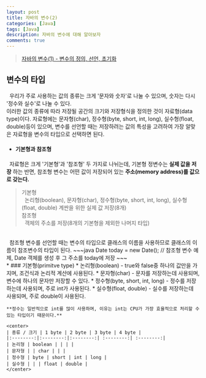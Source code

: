 ```yaml
---
layout: post
title: 자바의 변수(2)
categories: [Java]
tags: [Java]
description: 자바의 변수에 대해 알아보자
comments: true
---
```


> [자바의 변수(1) - 변수의 정의, 선언, 초기화](https://keencho.github.io/java/2019/03/13/Java-%EB%B3%80%EC%88%981.html)  

## 변수의 타입  
&nbsp;&nbsp;우리가 주로 사용하는 값의 종류는 크게 '문자와 숫자'로 나눌 수 있으며, 숫자는 다시 '정수와 실수'로 나눌 수 있다.  
이러한 값의 종류에 따라 저장될 공간의 크기와 저장형식을 정의한 것이 자료형(data type)이다. 자료형에는 문자형(char), 정수형(byte, short, int, long), 실수형(float, double)등이 있으며, 변수를 선언할 때는 저장하려는 값의 특성을 고려하여 가장 알맞은 자료형을 변수의 타입으로 선택하면 된다.  
  * #### 기본형과 참조형  
  &nbsp;&nbsp;자료형은 크게 '기본형'과 '참조형' 두 가지로 나뉘는데, 기본형 정변수는 **실제 값을 저장** 하는 반면, 참조형 변수는 어떤 값이 저장되어 있는 **주소(memory address)를 값으로 갖는다.**  
  > 기본형  
  > &nbsp;&nbsp;논리형(boolean), 문자형(char), 정수형(byte, short, int, long), 실수형(float, double) 계싼을 위한 실제 값 저장(8개)  
  > 참조형  
  > &nbsp;&nbsp;객체의 주소를 저장(8개의 기본형을 제외한 나머지 타입)
  
  <br>
  &nbsp;&nbsp;참조형 변수를 선언할 때는 변수의 타입으로 클래스의 이름을 사용하므로 클래스의 이름이 참조변수의 타입이 된다.  
  ~~~java
  Date today = new Date(); // 참조형 변수 예제, Date 객체를 생성 후 그 주소를 today에 저장
  ~~~  
  <br>
  * ### 기본형(primitve type)  
    * 논리형(boolean) - true와 false중 하나의 값만을 가지며, 조건식과 논리적 계산에 사용된다.  
    * 문자형(char) - 문자를 저장하는데 사용되며, 변수에 하나의 문자만 저장할 수 있다.  
    * 정수형(byte, short, int, long) - 정수를 저장하는데 사용되며, 주로 int가 사용된다.
    * 실수형(float, double) - 실수를 저장하는데 사용되며, 주로 double이 사용된다.
	
	**정수는 일반적으로 int를 많이 사용하며, 이유는 int는 CPU가 가장 효율적으로 처리할 수 있는 타입이기 때문이다.**
	
	<center>
	| 종류 / 크기 | 1 byte | 2 byte | 3 byte | 4 byte |
	|:--------:|:--------:|:--------:| :--------:| :--------:|
	| 논리형 | boolean | | | |
	| 문자형 | | char | | |
	| 정수형 | byte | short | int | long |
	| 실수형 | | | float | double |
    </center>
 

